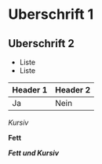# Uberschrift 1

## Uberschrift 2

* Liste
* Liste

| Header 1 | Header 2 |
|-|-|
|Ja| Nein|

*Kursiv*

**Fett**

***Fett und Kursiv***